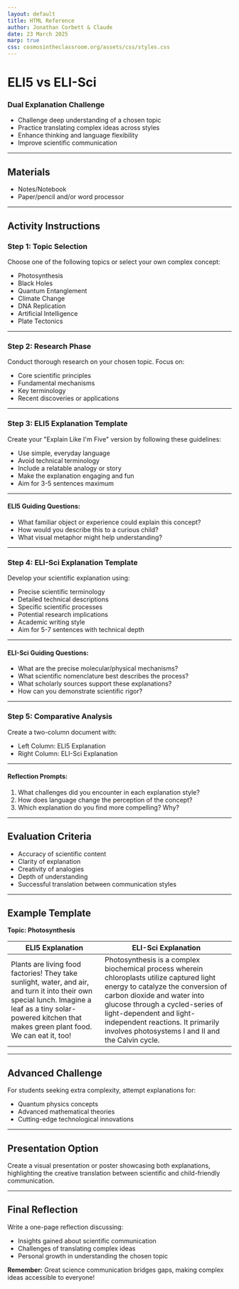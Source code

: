 ```yaml
---
layout: default
title: HTML Reference
author: Jonathan Corbett & Claude
date: 23 March 2025
marp: true
css: cosmosintheclassroom.org/assets/css/styles.css
---
```


# ELI5 vs ELI-Sci

### Dual Explanation Challenge

- Challenge deep understanding of a chosen topic
- Practice translating complex ideas across   styles
- Enhance thinking and language flexibility
- Improve scientific communication 

---

## Materials
- Notes/Notebook
- Paper/pencil and/or word processor

---

## Activity Instructions

### Step 1: Topic Selection
Choose one of the following topics or select your own complex concept:
- Photosynthesis
- Black Holes
- Quantum Entanglement
- Climate Change
- DNA Replication
- Artificial Intelligence
- Plate Tectonics

---

### Step 2: Research Phase
Conduct thorough research on your chosen topic. Focus on:
- Core scientific principles
- Fundamental mechanisms
- Key terminology
- Recent discoveries or applications

---

### Step 3: ELI5 Explanation Template
Create your "Explain Like I'm Five" version by following these guidelines:
- Use simple, everyday language
- Avoid technical terminology
- Include a relatable analogy or story
- Make the explanation engaging and fun
- Aim for 3-5 sentences maximum

---

#### ELI5 Guiding Questions:
- What familiar object or experience could explain this concept?
- How would you describe this to a curious child?
- What visual metaphor might help understanding?

---

### Step 4: ELI-Sci Explanation Template
Develop your scientific explanation using:
- Precise scientific terminology
- Detailed technical descriptions
- Specific scientific processes
- Potential research implications
- Academic writing style
- Aim for 5-7 sentences with technical depth

---

#### ELI-Sci Guiding Questions:
- What are the precise molecular/physical mechanisms?
- What scientific nomenclature best describes the process?
- What scholarly sources support these explanations?
- How can you demonstrate scientific rigor?

---

### Step 5: Comparative Analysis
Create a two-column document with:
- Left Column: ELI5 Explanation
- Right Column: ELI-Sci Explanation

---

#### Reflection Prompts:
1. What challenges did you encounter in each explanation style?
2. How does language change the perception of the concept?
3. Which explanation do you find more compelling? Why?

---

## Evaluation Criteria
- Accuracy of scientific content
- Clarity of explanation
- Creativity of analogies
- Depth of understanding
- Successful translation between communication styles

---

## Example Template
**Topic: Photosynthesis**

| ELI5 Explanation | ELI-Sci Explanation |
|-----------------|---------------------|
| Plants are living food factories! They take sunlight, water, and air, and turn it into their own special lunch. Imagine a leaf as a tiny solar-powered kitchen that makes green plant food. We can eat it, too! | Photosynthesis is a complex biochemical process wherein chloroplasts utilize captured light energy to catalyze the conversion of carbon dioxide and water into glucose through a cycled-series of light-dependent and light-independent reactions. It primarily involves photosystems I and II and the Calvin cycle. |

---

## Advanced Challenge
For students seeking extra complexity, attempt explanations for:
- Quantum physics concepts
- Advanced mathematical theories
- Cutting-edge technological innovations

---

## Presentation Option
Create a visual presentation or poster showcasing both explanations, highlighting the creative translation between scientific and child-friendly communication.

---

## Final Reflection
Write a one-page reflection discussing:
- Insights gained about scientific communication
- Challenges of translating complex ideas
- Personal growth in understanding the chosen topic

**Remember:** Great science communication bridges gaps, making complex ideas accessible to everyone!
